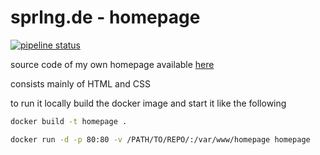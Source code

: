 # sprlng.de - homepage

[![pipeline status](https://gitlab.com/alexandersperling/sprlng.de/badges/master/pipeline.svg)](https://gitlab.com/alexandersperling/sprlng.de/commits/master)

source code of my own homepage available [here](https://sprlng.de)

consists mainly of HTML and CSS

to run it locally build the docker image and start it like the following

```bash
docker build -t homepage .
```

```bash
docker run -d -p 80:80 -v /PATH/TO/REPO/:/var/www/homepage homepage
```
